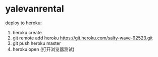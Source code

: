 # yalevanrental

deploy to heroku:
1. heroku create
2. git remote add heroku https://git.heroku.com/salty-wave-92523.git
3. git push heroku master
4. heroku open (打开浏览器测试)
